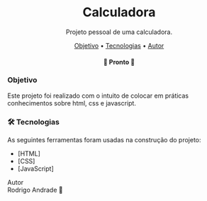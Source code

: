 <h1 align="center">Calculadora</h1>
<p align="center">Projeto pessoal de uma calculadora.</p>

<p align="center">
 <a href="#objetivo">Objetivo</a> •
 <a href="#tecnologias">Tecnologias</a> •  
 <a href="#autor">Autor</a>
</p>

<h4 align="center"> 
	🚧  Pronto  🚧
</h4>

### Objetivo

Este projeto foi realizado com o intuito de colocar em práticas conhecimentos sobre html, css e javascript.

### 🛠 Tecnologias

As seguintes ferramentas foram usadas na construção do projeto:

- [HTML]
- [CSS]
- [JavaScript]

Autor <br>
Rodrigo Andrade 🚀
